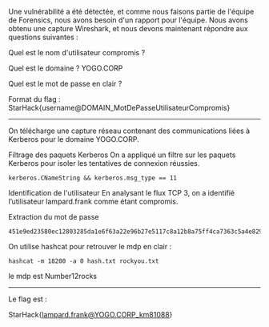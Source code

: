 Une vulnérabilité a été détectée, et comme nous faisons partie de l'équipe de Forensics, nous avons besoin d'un rapport pour l'équipe.
Nous avons obtenu une capture Wireshark, et nous devons maintenant répondre aux questions suivantes :

Quel est le nom d'utilisateur compromis ?

Quel est le domaine ? YOGO.CORP

Quel est le mot de passe en clair ?

Format du flag : StarHack{username@DOMAIN_MotDePasseUtilisateurCompromis}

---

On télécharge une capture réseau contenant des communications liées à Kerberos pour le domaine YOGO.CORP.

Filtrage des paquets Kerberos
On a appliqué un filtre sur les paquets Kerberos pour isoler les tentatives de connexion réussies.
```
kerberos.CNameString && kerberos.msg_type == 11
```

Identification de l'utilisateur
En analysant le flux TCP 3, on a identifié l’utilisateur lampard.frank comme étant compromis.

Extraction du mot de passe
```
451e9ed23580ec12803285da1e6f63a22e96b27e5117c8a12b8a75ff4ca7363c5a4e82910a95ec7357b236fd3168fddebbcb3495b19290a586dfced257a721f2943d5af23b2bc7ebf4d770437ca2f88bba4a6f03104e3f20ed5b34c22bacd2b2f3f1bf3bdedf269e3d4eaa63fd62619c984a130b57e9d884d74b46663124de8396edf3c8c8ba7f06217d1881801bc916e33a8adddb3799fbd1b8553ff3bac29ca02cf2940f72d1d98a177f763ef1c20fa21d354f3c84a3b23110756547d5bcf93d43f8d93d4084723c5e5cd185b1e0ae01738850f8bacfcc92ea8cd56ddcca89d69aff430e8bb45405e1ac49ee073ffe3c9380119b9c
```

On utilise hashcat pour retrouver le mdp en clair :
```
hashcat -m 18200 -a 0 hash.txt rockyou.txt
```
le mdp est Number12rocks

---

Le flag est :

StarHack{lampard.frank@YOGO.CORP_km81088}